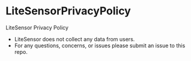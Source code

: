 # LiteSensorPrivacyPolicy
LiteSensor Privacy Policy
* LiteSensor does not collect any data from users. 
* For any questions, concerns, or issues please submit an issue to this repo.
